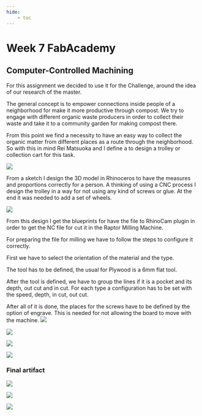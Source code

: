 ```yaml
---
hide:
    - toc
---
```


# Week 7 FabAcademy


## Computer-Controlled Machining

For this assignment we decided to use it for the Challenge, around the idea of our research of the master.

The general concept is to empower connections inside people of a neighborhood for make it more productive through compost. We try to engage with different organic waste producers in order to collect their waste and take it to a community garden for making compost there.

From this point we find a necessity to have an easy way to collect the organic matter from different places as a route through the neighborhood. So with this in mind Rei Matsuoka and I define a to design a trolley or collection cart for this task.

![](../images/W7_2.jpg)

From a sketch I design the 3D model in Rhinoceros to have the measures and proportions correctly for a person. A thinking of using a CNC process I design the trolley in a way for not using any kind of screws or glue. At the end it was needed to add a set of wheels.

![](../images/W7_1.jpg)


From this design I get the blueprints for have the file to RhinoCam plugin in order to get the NC file for cut it in the Raptor Milling Machine.

For preparing the file for milling we have to follow the steps to configure it correctly.

First we have to select the orientation of the material and the type.

The tool has to be defined, the usual for Plywood is a 6mm flat tool.

After the tool is defined, we have to group the lines if it is a pocket and its depth, out cut and in cut. For each type a configuration has to be set with the speed, depth, in cut, out cut.

After all of it is done, the places for the screws have to be defined by the option of engrave. This is needed for not allowing the board to move with the machine.
![](../images/W7_5.jpg)

![](../images/W7_6.jpg)

![](../images/W7_7.jpg)

![](../images/W7_8.jpg)

### Final artifact

![](../images/W7_9.jpg)

![](../images/W7_4.gif)

![](../images/W7_3.gif)
